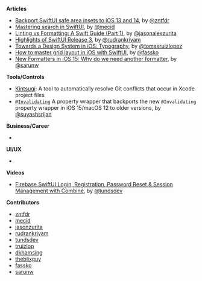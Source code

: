 
**Articles**

* [Backport SwiftUI safe area insets to iOS 13 and 14](https://www.fivestars.blog/articles/safe-area-insets-2/), by [@zntfdr](https://twitter.com/zntfdr)
* [Mastering search in SwiftUI](https://swiftwithmajid.com/2021/06/23/mastering-search-in-swiftui/), by [@mecid](https://twitter.com/mecid)
* [Linting vs Formatting: A Swift Guide (Part 1)](https://jasonzurita.com/linting-and-formatting-swift-part-1/), by [@jasonalexzurita](https://twitter.com/jasonalexzurita)
* [Highlights of SwiftUI Release 3](https://rudrank.blog/highlights-swiftui-3), by [@rudrankriyam](https://twitter.com/rudrankriyam)
* [Towards a Design System in iOS: Typography](https://medium.com/engineering-at-goodnotes/design-system-ios-typography-9459cb842673), by [@tomasruizlopez](https://twitter.com/tomasruizlopez)
* [How to master grid layout in iOS with SwiftUI](https://kristaps.me/blog/swiftui-gridview/), by [@fassko](https://twitter.com/fassko)
* [New Formatters in iOS 15: Why do we need another formatter](https://sarunw.com/posts/new-formatters-in-ios15/), by [@sarunw](https://twitter.com/sarunw)

**Tools/Controls**

* [Kintsugi](https://github.com/Lightricks/Kintsugi): A tool to automatically resolve Git conflicts that occur in Xcode project files
* [`@Invalidating`](https://github.com/theblixguy/Invalidating) A property wrapper that backports the new `@Invalidating` property wrapper in iOS 15/macOS 12 to older versions, by [@suyashsrijan](https://twitter.com/suyashsrijan)

**Business/Career**

*

**UI/UX**

*

**Videos**

* [Firebase SwiftUI Login, Registration, Password Reset & Session Management with Combine](https://youtu.be/5gIuYHn9nOc), by [@tundsdev](https://twitter.com/tundsdev)

**Contributors**

* [zntfdr](https://github.com/zntfdr)
* [mecid](https://github.com/mecid)
* [jasonzurita](https://github.com/jasonzurita)
* [rudrankriyam](https://github.com/rudrankriyam)
* [tundsdev](https://github.com/tunds)
* [truizlop](https://github.com/truizlop)
* [dkhamsing](https://github.com/dkhamsing)
* [theblixguy](https://github.com/theblixguy)
* [fassko](https://github.com/fassko)
* [sarunw](https://github.com/sarunw)
